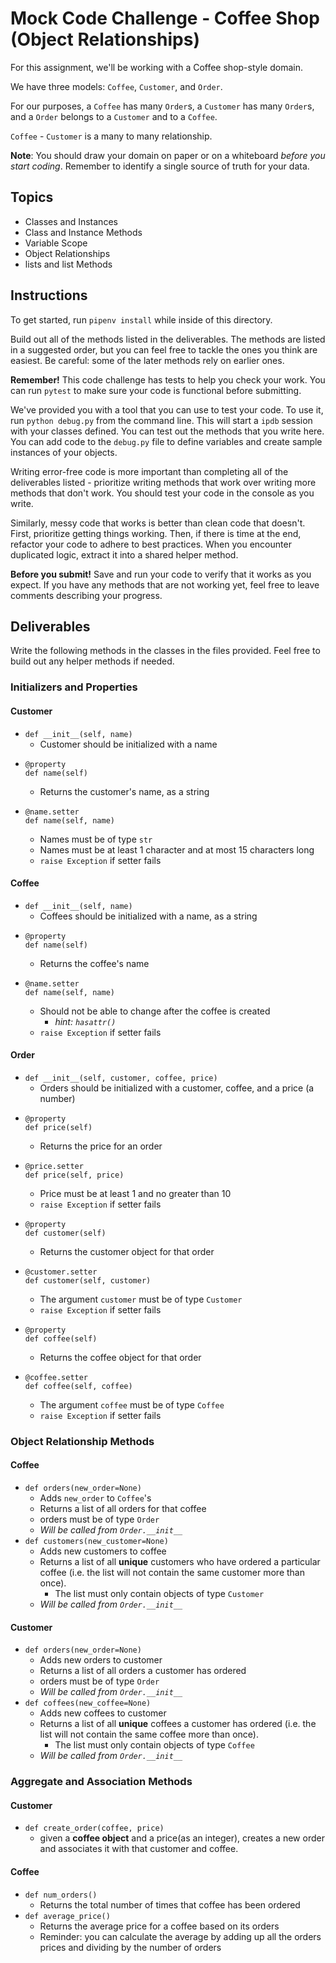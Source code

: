 # Mock Code Challenge - Coffee Shop (Object Relationships)

For this assignment, we'll be working with a Coffee shop-style domain.

We have three models: `Coffee`, `Customer`, and `Order`.

For our purposes, a `Coffee` has many `Order`s, a `Customer` has many
`Order`s, and a `Order` belongs to a `Customer` and to a `Coffee`.

`Coffee` - `Customer` is a many to many relationship.

**Note**: You should draw your domain on paper or on a whiteboard _before you
start coding_. Remember to identify a single source of truth for your data.

## Topics

- Classes and Instances
- Class and Instance Methods
- Variable Scope
- Object Relationships
- lists and list Methods

## Instructions

To get started, run `pipenv install` while inside of this directory.

Build out all of the methods listed in the deliverables. The methods are listed
in a suggested order, but you can feel free to tackle the ones you think are
easiest. Be careful: some of the later methods rely on earlier ones.

**Remember!** This code challenge has tests to help you check your work. You
can run `pytest` to make sure your code is functional before submitting.

We've provided you with a tool that you can use to test your code. To use it,
run `python debug.py` from the command line. This will start a `ipdb` session
with your classes defined. You can test out the methods that you write here. You
can add code to the `debug.py` file to define variables and create sample
instances of your objects.

Writing error-free code is more important than completing all of the
deliverables listed - prioritize writing methods that work over writing more
methods that don't work. You should test your code in the console as you write.

Similarly, messy code that works is better than clean code that doesn't. First,
prioritize getting things working. Then, if there is time at the end, refactor
your code to adhere to best practices. When you encounter duplicated logic,
extract it into a shared helper method.

**Before you submit!** Save and run your code to verify that it works as you
expect. If you have any methods that are not working yet, feel free to leave
comments describing your progress.

## Deliverables

Write the following methods in the classes in the files provided. Feel free to
build out any helper methods if needed.

### Initializers and Properties

#### Customer

- `def __init__(self, name)`
  - Customer should be initialized with a name 
- 
  ```
  @property
  def name(self)
  ```
    - Returns the customer's name, as a string
- 
  ```
  @name.setter
  def name(self, name)
  ```
    - Names must be of type `str`
    - Names must be at least 1 character and at most 15 characters long
    - `raise Exception` if setter fails
      

#### Coffee

- `def __init__(self, name)`
  - Coffees should be initialized with a name, as a string
- 
  ```
  @property
  def name(self)
  ```
    - Returns the coffee's name
- 
  ```
  @name.setter
  def name(self, name)
  ```
    - Should not be able to change after the coffee is created
      - _hint: `hasattr()`_
    - `raise Exception` if setter fails

#### Order

- `def __init__(self, customer, coffee, price)`
  - Orders should be initialized with a customer, coffee, and a price (a number)
- 
  ```
  @property
  def price(self)
  ```
    - Returns the price for an order
- 
  ```
  @price.setter
  def price(self, price)
  ```
    - Price must be at least 1 and no greater than 10
    - `raise Exception` if setter fails
- 
  ```
  @property
  def customer(self)
  ```
    - Returns the customer object for that order
- 
  ```
  @customer.setter
  def customer(self, customer)
  ```
    - The argument `customer` must be of type `Customer`
    - `raise Exception` if setter fails
- 
  ```
  @property
  def coffee(self)
  ```
    - Returns the coffee object for that order
- 
  ```
  @coffee.setter
  def coffee(self, coffee)
  ```
    - The argument `coffee` must be of type `Coffee` 
    - `raise Exception` if setter fails

### Object Relationship Methods


#### Coffee

- `def orders(new_order=None)`
  - Adds `new_order` to `Coffee`'s 
  - Returns a list of all orders for that coffee
  - orders must be of type `Order`
  - _Will be called from `Order.__init__`_
- `def customers(new_customer=None)`
  - Adds new customers to coffee
  - Returns a list of all **unique** customers who have ordered a particular coffee (i.e. the list will not contain the same customer more than once).
    - The list must only contain objects of type `Customer`
  - _Will be called from `Order.__init__`_

#### Customer

- `def orders(new_order=None)`
  - Adds new orders to customer
  - Returns a list of all orders a customer has ordered
  - orders must be of type `Order`
  - _Will be called from `Order.__init__`_
- `def coffees(new_coffee=None)`
  - Adds new coffees to customer
  - Returns a list of all **unique** coffees a customer has ordered (i.e. the list will not contain the same coffee more than once).
    - The list must only contain objects of type `Coffee`
  - _Will be called from `Order.__init__`_

### Aggregate and Association Methods

#### Customer

- `def create_order(coffee, price)`
  - given a **coffee object** and a price(as an integer), creates a
    new order and associates it with that customer and coffee.

#### Coffee

- `def num_orders()`
  - Returns the total number of times that coffee has been ordered
- `def average_price()`
  - Returns the average price for a coffee based on its orders
  - Reminder: you can calculate the average by adding up all the orders prices and
    dividing by the number of orders

